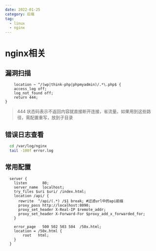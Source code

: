 ```yaml
---
date: 2022-01-25
category: 后端
tag:
  - linux
  - nginx
---
```

# nginx相关

## 漏洞扫描

```nginx
    location ~ ^/(wp|think-php|phpmyadmin)/.*\.php$ {
    access_log off;
    log_not_found off;
    return 444;
}
```

> 444 状态码表示不返回内容就直接断开连接，省流量。如果用到这些路径，需配置重写，放到子目录

## 错误日志查看

```bash
  cd /var/log/nginx
  tail -100f error.log
```

## 常用配置

```nginx
  server {
    listen       80;
    server_name  localhost;
    try_files $uri $uri/ /index.html;
    location /api/ {
      rewrite  ^/api/(.*) /$1 break; #过滤url中的api前缀
      proxy_pass http://localhost:8090;
      proxy_set_header X-Real-IP $remote_addr;
      proxy_set_header X-Forward-For $proxy_add_x_forwarded_for;
    }

    error_page   500 502 503 504  /50x.html;
    location = /50x.html {
        root   html;
    }
  }
```
